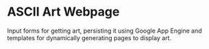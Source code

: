 ASCII Art Webpage
=============

Input forms for getting art, persisting it using Google App Engine and templates for dynamically generating pages to display art.
